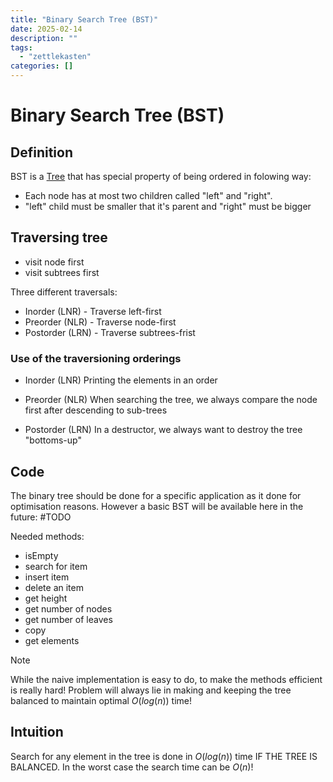 ```yaml
---
title: "Binary Search Tree (BST)"
date: 2025-02-14
description: ""
tags: 
  - "zettlekasten"
categories: []
---
```


# Binary Search Tree (BST)
## Definition
BST is a [Tree](Tree.md) that has special property of being ordered in folowing way:
- Each node has at most two children called "left" and "right". 
- "left" child must be smaller that it's parent and "right" must be bigger

## Traversing tree
- visit node first
- visit subtrees first

Three different traversals:
- Inorder (LNR) - Traverse left-first
- Preorder (NLR) - Traverse node-first 
- Postorder (LRN) - Traverse subtrees-frist

### Use of the traversioning orderings
- Inorder (LNR)
Printing the elements in an order

- Preorder (NLR) 
When searching the tree, we always compare the node first after descending to sub-trees

- Postorder (LRN)
In a destructor, we always want to destroy the tree "bottoms-up"

## Code
The binary tree should be done for a specific application as it done for optimisation reasons. However a basic BST will be available here in the future: #TODO 

Needed methods:
- isEmpty
- search for item
- insert item
- delete an item
- get height
- get number of nodes
- get number of leaves
- copy
- get elements

> [!Note] 
> While the naive implementation is easy to do, to make the methods efficient is really hard! Problem will always lie in making and keeping the tree balanced to maintain optimal $O(log(n))$ time!

## Intuition
Search for any element in the tree is done in $O(log(n))$ time IF THE TREE IS BALANCED. In the worst case the search time can be $O(n)$!
